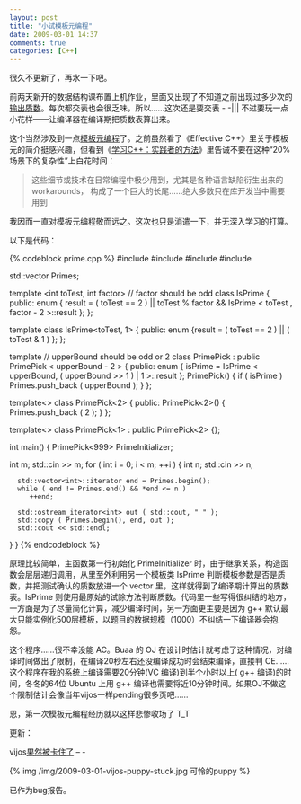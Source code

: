 ```yaml
---
layout: post
title: "小试模板元编程"
date: 2009-03-01 14:37 
comments: true
categories: [C++]
---
```


很久不更新了，再水一下吧。

前两天新开的数据结构课布置上机作业，里面又出现了不知道之前出现过多少次的[输出质数](http://acm.buaa.edu.cn/oj/problem_show.php?c=99&p=101330)。每次都交表也会很乏味，所以……这次还是要交表 - -\|\|\|  不过要玩一点小花样——让编译器在编译期把质数表算出来。

这个当然涉及到一点[模板元编程](http://zh.wikipedia.org/w/index.php?title=%E6%A8%A1%E6%9D%BF%E5%85%83%E7%B7%A8%E7%A8%8B&variant=zh-cn)了。之前虽然看了《Effective C++》里关于模板元的简介挺感兴趣，但看到《[学习C++：实践者的方法](http://blog.csdn.net/pongba/archive/2007/12/11/1930150.aspx)》里告诫不要在这种“20%场景下的复杂性”上白花时间：

> 这些细节或技术在日常编程中极少用到，尤其是各种语言缺陷衍生出来的workarounds，
> 构成了一个巨大的长尾……绝大多数只在库开发当中需要用到

我因而一直对模板元编程敬而远之。这次也只是消遣一下，并无深入学习的打算。

以下是代码：

{% codeblock prime.cpp %}
#include <iostream>
#include <vector>
#include <iterator>
#include <algorithm>

std::vector<int> Primes;

template <int toTest, int factor> // factor should be odd
class IsPrime
{
   public:
      enum {
         result = ( toTest == 2 )
         ||  toTest % factor
          && IsPrime < toTest , factor - 2 >::result
      };
};

template<int toTest>
class IsPrime<toTest, 1>
{
   public:
      enum {result = ( toTest == 2 )  || ( toTest & 1 ) };
};

template <int upperBound> // upperBound should be odd or 2
class PrimePick : public PrimePick < upperBound - 2 >
{
   public:
      enum {
         isPrime = IsPrime < upperBound, ( upperBound >> 1 ) | 1 >::result
      };
      PrimePick<upperBound>() {
         if ( isPrime )
            Primes.push_back ( upperBound );
      }
};

template<>
class PrimePick<2>
{
   public:
      PrimePick<2>() {
         Primes.push_back ( 2 );
      }
};

template<>
class PrimePick<1> : public PrimePick<2> {};

int main()
{
   PrimePick<999> PrimeInitializer;

   int m;
   std::cin >> m;
   for ( int i = 0; i < m; ++i ) {
      int n;
      std::cin >> n;

      std::vector<int>::iterator end = Primes.begin();
      while ( end != Primes.end() && *end <= n )
         ++end;

      std::ostream_iterator<int> out ( std::cout, " " );
      std::copy ( Primes.begin(), end, out );
      std::cout << std::endl;
   }
}
{% endcodeblock %}

原理比较简单，主函数第一行初始化 PrimeInitializer 时，由于继承关系，构造函数会层层递归调用，从里至外利用另一个模板类 IsPrime 判断模板参数是否是质数，并把测试确认的质数放进一个 vector 里，这样就得到了编译期计算出的质数表。IsPrime 则使用最原始的试除方法判断质数。代码里一些写得很纠结的地方，一方面是为了尽量简化计算，减少编译时间，另一方面更主要是因为 g++ 默认最大只能实例化500层模板，以题目的数据规模（1000）不纠结一下编译器会抱怨。

这个程序……很不幸没能 AC。Buaa 的 OJ 在设计时估计就考虑了这种情况，对编译时间做出了限制，在编译20秒左右还没编译成功时会结束编译，直接判 CE……这个程序在我的系统上编译需要20分钟(VC 编译)到半个小时以上( g++ 编译)的时间，冬冬的64位 Ubuntu 上用 g++ 编译也需要将近10分钟时间。如果OJ不做这个限制估计会像当年vijos一样pending很多页吧……

恩，第一次模板元编程经历就以这样悲惨收场了 T_T

更新：

vijos[果然被卡住了](http://fanfou.com/statuses/RNTyv6omdrE) – -

{% img /img/2009-03-01-vijos-puppy-stuck.jpg 可怜的puppy %}

已作为bug报告。

